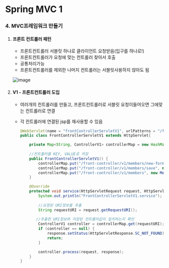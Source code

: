 # Spring MVC 1

### 4. MVC프레임워크 만들기

1. #### 프론트 컨트롤러 패턴

   - 프론트컨트롤러 서블릿 하나로 클라이언트 요청받음(입구를 하나로!)
   - 프론트컨트롤러가 요청에 맞는 컨트롤러 찾아서 호출
   - 공통처리가능
   - 프론트컨트롤러를 제외한 나머지 컨트롤러는 서블릿사용하지 않아도 됨

   ![image](https://user-images.githubusercontent.com/68681443/130757037-c89e0531-d823-434e-8641-3c4784ddafeb.png)

   

2. #### V1 - 프론트컨트롤러 도입

   - 여러개의 컨트롤러를 만들고, 프론트컨트롤러로 서블릿 요청이들어오면 그에맞는 컨트롤러로 연결

   - 각 컨트롤러에 연결된 jsp를 재사용할 수 있음

     ```JAVA
     @WebServlet(name = "frontControllerServletV1", urlPatterns = "/front-controller/v1/*")
     public class FrontControllerServletV1 extends HttpServlet{
     
         private Map<String, ControllerV1> controllerMap = new HashMap<>();
     	
         //컨트롤러를 KEY, VALUE로 저장
         public FrontControllerServletV1() {
             controllerMap.put("/front-controller/v1/members/new-form", new MemberFormControllerV1());
             controllerMap.put("/front-controller/v1/members/save", new MemberSaveControllerV1());
             controllerMap.put("/front-controller/v1/members", new MemberListControllerV1());
         }
     
         @Override
         protected void service(HttpServletRequest request, HttpServletResponse response) throws ServletException, IOException {
             System.out.println("FrontControllerServletV1.service");
     		
             //요청된 URI정보를 추출
             String requestURI = request.getRequestURI();
             
     		//추출한 URI정보와 저장된 컨트롤러값이 일치하는지 확인
             ControllerV1 controller = controllerMap.get(requestURI);
             if (controller == null) {
                 response.setStatus(HttpServletResponse.SC_NOT_FOUND);
                 return;
             }
     
             controller.process(request, response);
         }
     }
     ```

     

